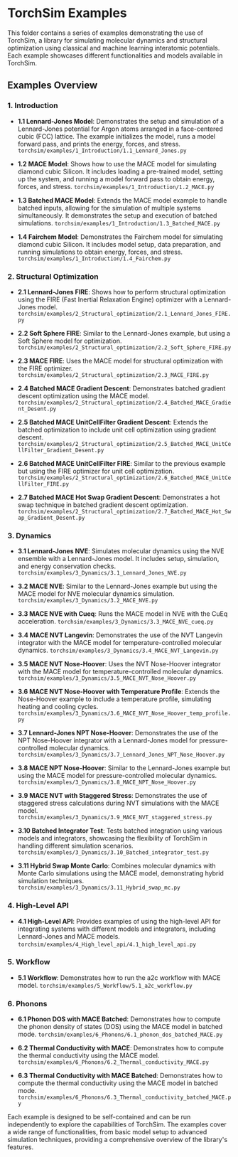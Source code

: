 # TorchSim Examples

This folder contains a series of examples demonstrating the use of TorchSim, a library for simulating molecular dynamics and structural optimization using classical and machine learning interatomic potentials. Each example showcases different functionalities and models available in TorchSim.

## Examples Overview

### 1. Introduction

- **1.1 Lennard-Jones Model**: Demonstrates the setup and simulation of a Lennard-Jones potential for Argon atoms arranged in a face-centered cubic (FCC) lattice. The example initializes the model, runs a model forward pass, and prints the energy, forces, and stress.
  ```torchsim/examples/1_Introduction/1.1_Lennard_Jones.py```

- **1.2 MACE Model**: Shows how to use the MACE model for simulating diamond cubic Silicon. It includes loading a pre-trained model, setting up the system, and running a model forward pass to obtain energy, forces, and stress.
  ```torchsim/examples/1_Introduction/1.2_MACE.py```

- **1.3 Batched MACE Model**: Extends the MACE model example to handle batched inputs, allowing for the simulation of multiple systems simultaneously. It demonstrates the setup and execution of batched simulations.
  ```torchsim/examples/1_Introduction/1.3_Batched_MACE.py```

- **1.4 Fairchem Model**: Demonstrates the Fairchem model for simulating diamond cubic Silicon. It includes model setup, data preparation, and running simulations to obtain energy, forces, and stress.
  ```torchsim/examples/1_Introduction/1.4_Fairchem.py```

### 2. Structural Optimization

- **2.1 Lennard-Jones FIRE**: Shows how to perform structural optimization using the FIRE (Fast Inertial Relaxation Engine) optimizer with a Lennard-Jones model.
  ```torchsim/examples/2_Structural_optimization/2.1_Lennard_Jones_FIRE.py```


- **2.2 Soft Sphere FIRE**: Similar to the Lennard-Jones example, but using a Soft Sphere model for optimization.
  ```torchsim/examples/2_Structural_optimization/2.2_Soft_Sphere_FIRE.py```

- **2.3 MACE FIRE**: Uses the MACE model for structural optimization with the FIRE optimizer.
  ```torchsim/examples/2_Structural_optimization/2.3_MACE_FIRE.py```

- **2.4 Batched MACE Gradient Descent**: Demonstrates batched gradient descent optimization using the MACE model.
  ```torchsim/examples/2_Structural_optimization/2.4_Batched_MACE_Gradient_Desent.py```

- **2.5 Batched MACE UnitCellFilter Gradient Descent**: Extends the batched optimization to include unit cell optimization using gradient descent.
  ```torchsim/examples/2_Structural_optimization/2.5_Batched_MACE_UnitCellFilter_Gradient_Desent.py```

- **2.6 Batched MACE UnitCellFilter FIRE**: Similar to the previous example but using the FIRE optimizer for unit cell optimization.
  ```torchsim/examples/2_Structural_optimization/2.6_Batched_MACE_UnitCellFilter_FIRE.py```

- **2.7 Batched MACE Hot Swap Gradient Descent**: Demonstrates a hot swap technique in batched gradient descent optimization.
  ```torchsim/examples/2_Structural_optimization/2.7_Batched_MACE_Hot_Swap_Gradient_Desent.py```

### 3. Dynamics

- **3.1 Lennard-Jones NVE**: Simulates molecular dynamics using the NVE ensemble with a Lennard-Jones model. It includes setup, simulation, and energy conservation checks.
  ```torchsim/examples/3_Dynamics/3.1_Lennard_Jones_NVE.py```

- **3.2 MACE NVE**: Similar to the Lennard-Jones example but using the MACE model for NVE molecular dynamics simulation.
  ```torchsim/examples/3_Dynamics/3.2_MACE_NVE.py```

- **3.3 MACE NVE with Cueq**: Runs the MACE model in NVE with the CuEq acceleration.
  ```torchsim/examples/3_Dynamics/3.3_MACE_NVE_cueq.py```

- **3.4 MACE NVT Langevin**: Demonstrates the use of the NVT Langevin integrator with the MACE model for temperature-controlled molecular dynamics.
  ```torchsim/examples/3_Dynamics/3.4_MACE_NVT_Langevin.py```

- **3.5 MACE NVT Nose-Hoover**: Uses the NVT Nose-Hoover integrator with the MACE model for temperature-controlled molecular dynamics.
  ```torchsim/examples/3_Dynamics/3.5_MACE_NVT_Nose_Hoover.py```

- **3.6 MACE NVT Nose-Hoover with Temperature Profile**: Extends the Nose-Hoover example to include a temperature profile, simulating heating and cooling cycles.
  ```torchsim/examples/3_Dynamics/3.6_MACE_NVT_Nose_Hoover_temp_profile.py```

- **3.7 Lennard-Jones NPT Nose-Hoover**: Demonstrates the use of the NPT Nose-Hoover integrator with a Lennard-Jones model for pressure-controlled molecular dynamics.
  ```torchsim/examples/3_Dynamics/3.7_Lennard_Jones_NPT_Nose_Hoover.py```

- **3.8 MACE NPT Nose-Hoover**: Similar to the Lennard-Jones example but using the MACE model for pressure-controlled molecular dynamics.
  ```torchsim/examples/3_Dynamics/3.8_MACE_NPT_Nose_Hoover.py```

- **3.9 MACE NVT with Staggered Stress**: Demonstrates the use of staggered stress calculations during NVT simulations with the MACE model.
  ```torchsim/examples/3_Dynamics/3.9_MACE_NVT_staggered_stress.py```

- **3.10 Batched Integrator Test**: Tests batched integration using various models and integrators, showcasing the flexibility of TorchSim in handling different simulation scenarios.
  ```torchsim/examples/3_Dynamics/3.10_Batched_integrator_test.py```

- **3.11 Hybrid Swap Monte Carlo**: Combines molecular dynamics with Monte Carlo simulations using the MACE model, demonstrating hybrid simulation techniques.
  ```torchsim/examples/3_Dynamics/3.11_Hybrid_swap_mc.py```

### 4. High-Level API

- **4.1 High-Level API**: Provides examples of using the high-level API for integrating systems with different models and integrators, including Lennard-Jones and MACE models.
  ```torchsim/examples/4_High_level_api/4.1_high_level_api.py```

### 5. Workflow

- **5.1 Workflow**: Demonstrates how to run the a2c workflow with MACE model.
  ```torchsim/examples/5_Workflow/5.1_a2c_workflow.py```

### 6. Phonons

- **6.1 Phonon DOS with MACE Batched**: Demonstrates how to compute the phonon density of states (DOS) using the MACE model in batched mode.
  ```torchsim/examples/6_Phonons/6.1_phonon_dos_batched_MACE.py```

- **6.2 Thermal Conductivity with MACE**: Demonstrates how to compute the thermal conductivity using the MACE model.
  ```torchsim/examples/6_Phonons/6.2_Thermal_conductivity_MACE.py```

- **6.3 Thermal Conductivity with MACE Batched**: Demonstrates how to compute the thermal conductivity using the MACE model in batched mode.
  ```torchsim/examples/6_Phonons/6.3_Thermal_conductivity_batched_MACE.py```

Each example is designed to be self-contained and can be run independently to explore the capabilities of TorchSim. The examples cover a wide range of functionalities, from basic model setup to advanced simulation techniques, providing a comprehensive overview of the library's features.
